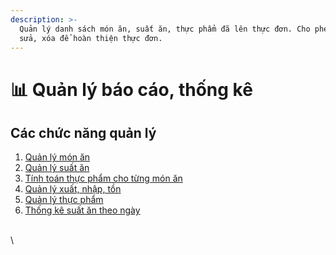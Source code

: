 ```yaml
---
description: >-
  Quản lý danh sách món ăn, suất ăn, thực phẩm đã lên thực đơn. Cho phép thêm,
  sửa, xóa để hoàn thiện thực đơn.
---
```


# 📊 Quản lý báo cáo, thống kê

## **Các chức năng quản lý**

1. [Quản lý món ăn](quan-ly-mon-an.md)
2. [Quản lý suất ăn](quan-ly-suat-an.md)
3. [Tính toán thực phẩm cho từng món ăn](tinh-toan-thuc-pham-cho-tung-mon-an.md)
4. [Quản lý xuất, nhập, tồn](quan-ly-xuat-nhap-ton.md)
5. [Quản lý thực phẩm](quan-ly-thuc-pham.md)
6. [Thống kê suất ăn theo ngày](thong-ke-suat-an-theo-ngay.md)

\
\


